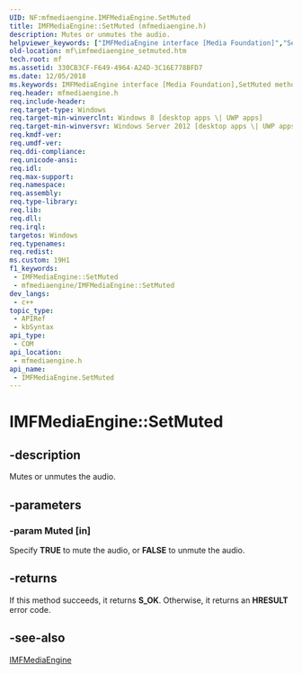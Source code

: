 ```yaml
---
UID: NF:mfmediaengine.IMFMediaEngine.SetMuted
title: IMFMediaEngine::SetMuted (mfmediaengine.h)
description: Mutes or unmutes the audio.
helpviewer_keywords: ["IMFMediaEngine interface [Media Foundation]","SetMuted method","IMFMediaEngine.SetMuted","IMFMediaEngine::SetMuted","SetMuted","SetMuted method [Media Foundation]","SetMuted method [Media Foundation]","IMFMediaEngine interface","mf.imfmediaengine_setmuted","mfmediaengine/IMFMediaEngine::SetMuted"]
old-location: mf\imfmediaengine_setmuted.htm
tech.root: mf
ms.assetid: 330CB3CF-F649-4964-A24D-3C16E778BFD7
ms.date: 12/05/2018
ms.keywords: IMFMediaEngine interface [Media Foundation],SetMuted method, IMFMediaEngine.SetMuted, IMFMediaEngine::SetMuted, SetMuted, SetMuted method [Media Foundation], SetMuted method [Media Foundation],IMFMediaEngine interface, mf.imfmediaengine_setmuted, mfmediaengine/IMFMediaEngine::SetMuted
req.header: mfmediaengine.h
req.include-header: 
req.target-type: Windows
req.target-min-winverclnt: Windows 8 [desktop apps \| UWP apps]
req.target-min-winversvr: Windows Server 2012 [desktop apps \| UWP apps]
req.kmdf-ver: 
req.umdf-ver: 
req.ddi-compliance: 
req.unicode-ansi: 
req.idl: 
req.max-support: 
req.namespace: 
req.assembly: 
req.type-library: 
req.lib: 
req.dll: 
req.irql: 
targetos: Windows
req.typenames: 
req.redist: 
ms.custom: 19H1
f1_keywords:
 - IMFMediaEngine::SetMuted
 - mfmediaengine/IMFMediaEngine::SetMuted
dev_langs:
 - c++
topic_type:
 - APIRef
 - kbSyntax
api_type:
 - COM
api_location:
 - mfmediaengine.h
api_name:
 - IMFMediaEngine.SetMuted
---
```


# IMFMediaEngine::SetMuted


## -description

Mutes or unmutes the audio.

## -parameters

### -param Muted [in]

Specify <b>TRUE</b> to mute the audio, or <b>FALSE</b> to unmute the audio.

## -returns

If this method succeeds, it returns <b>S_OK</b>. Otherwise, it returns an <b>HRESULT</b> error code.

## -see-also

<a href="/windows/desktop/api/mfmediaengine/nn-mfmediaengine-imfmediaengine">IMFMediaEngine</a>